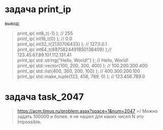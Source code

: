 
# задача print_ip
вывод:
> print_ip( int8_t{-1} ); // 255 <br />
print_ip( int16_t{0} ); // 0.0 <br />
print_ip( int32_t{2130706433} ); // 127.0.0.1 <br />
print_ip( int64_t{8875824491850138409} );// 123.45.67.89.101.112.131.41<br />
print_ip( std::string{“Hello, World!”} ); // Hello, World!<br />
print_ip( std::vector<int>{100, 200, 300, 400} ); // 100.200.300.400<br />
print_ip( std::list<shot>{400, 300, 200, 100} ); // 400.300.200.100<br />
print_ip( std::make_tuple(123, 456, 789, 0) ); // 123.456.789.0<br />

# задача task_2047
 > https://acm.timus.ru/problem.aspx?space=1&num=2047 >/
 > Можно задать 100000 и более. я не нашел для каких чисел N это Impossible. 

